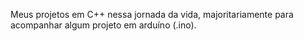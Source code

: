 Meus projetos em C++ nessa jornada da vida, majoritariamente para acompanhar algum projeto em arduíno (.ino).


